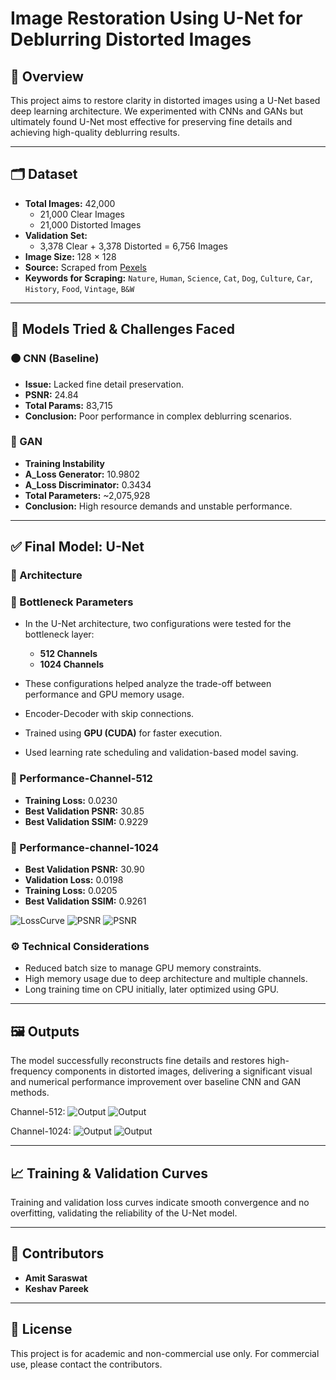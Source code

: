 # Image Restoration Using U-Net for Deblurring Distorted Images

## 📌 Overview
This project aims to restore clarity in distorted images using a U-Net based deep learning architecture. We experimented with CNNs and GANs but ultimately found U-Net most effective for preserving fine details and achieving high-quality deblurring results.

---

## 🗂️ Dataset

- **Total Images:** 42,000  
  - 21,000 Clear Images  
  - 21,000 Distorted Images  
- **Validation Set:**  
  - 3,378 Clear + 3,378 Distorted = 6,756 Images
- **Image Size:** 128 × 128
- **Source:** Scraped from [Pexels](https://www.pexels.com)
- **Keywords for Scraping:** `Nature`, `Human`, `Science`, `Cat`, `Dog`, `Culture`, `Car`, `History`, `Food`, `Vintage`, `B&W`

---

## 🧠 Models Tried & Challenges Faced

### 🟠 CNN (Baseline)
- **Issue:** Lacked fine detail preservation.
- **PSNR:** 24.84
- **Total Params:** 83,715
- **Conclusion:** Poor performance in complex deblurring scenarios.

### 🔵 GAN
- **Training Instability**
- **A_Loss Generator:** 10.9802
- **A_Loss Discriminator:** 0.3434
- **Total Parameters:** ~2,075,928
- **Conclusion:** High resource demands and unstable performance.

---

## ✅ Final Model: U-Net

### 📐 Architecture
### 🔧 Bottleneck Parameters
- In the U-Net architecture, two configurations were tested for the bottleneck layer:
  - **512 Channels**
  - **1024 Channels**
- These configurations helped analyze the trade-off between performance and GPU memory usage.

- Encoder-Decoder with skip connections.
- Trained using **GPU (CUDA)** for faster execution.
- Used learning rate scheduling and validation-based model saving.
  
### 🧪 Performance-Channel-512
- **Training Loss:** 0.0230
- **Best Validation PSNR:** 30.85
- **Best Validation SSIM:** 0.9229

### 🧪 Performance-channel-1024
- **Best Validation PSNR:** 30.90
- **Validation Loss:** 0.0198
- **Training Loss:** 0.0205
- **Best Validation SSIM:** 0.9261
  
![LossCurve](Training&ValidationLoss(1024).png?raw=true "channel-1024")
![PSNR](PSNR.png?raw=true "channel-1024")
![PSNR](SSIM.png?raw=true "channel-1024")

### ⚙️ Technical Considerations
- Reduced batch size to manage GPU memory constraints.
- High memory usage due to deep architecture and multiple channels.
- Long training time on CPU initially, later optimized using GPU.

---

## 🖼️ Outputs
The model successfully reconstructs fine details and restores high-frequency components in distorted images, delivering a significant visual and numerical performance improvement over baseline CNN and GAN methods.

Channel-512:
![Output](512-1.png?raw=true "channel-512") 
![Output](512-2.png?raw=true "channel-512")

Channel-1024:
![Output](1024-1.png?raw=true "channel-1024")
![Output](1024-2.png?raw=true "channel-1024")


---

## 📈 Training & Validation Curves
Training and validation loss curves indicate smooth convergence and no overfitting, validating the reliability of the U-Net model.

---

## 👥 Contributors
- **Amit Saraswat**
- **Keshav Pareek**

---

## 📃 License
This project is for academic and non-commercial use only. For commercial use, please contact the contributors.
